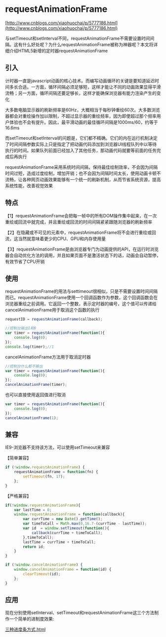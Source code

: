 # requestAnimationFrame
[http://www.cnblogs.com/xiaohuochai/p/5777186.html](http://www.cnblogs.com/xiaohuochai/p/5777186.html)

与setTimeout和setInterval不同，requestAnimationFrame不需要设置时间间隔。这有什么好处呢？为什么requestAnimationFrame被称为神器呢？本文将详细介绍HTML5新增的定时器requestAnimationFrame

## 引入

计时器一直是javascript动画的核心技术。而编写动画循环的关键是要知道延迟时间多长合适。一方面，循环间隔必须足够短，这样才能让不同的动画效果显得平滑流畅；另一方面，循环间隔还要足够长，这样才能确保浏览器有能力渲染产生的变化

大多数电脑显示器的刷新频率是60Hz，大概相当于每秒钟重绘60次。大多数浏览器都会对重绘操作加以限制，不超过显示器的重绘频率，因为即使超过那个频率用户体验也不会有提升。因此，最平滑动画的最佳循环间隔是1000ms/60，约等于16.6ms

而setTimeout和setInterval的问题是，它们都不精确。它们的内在运行机制决定了时间间隔参数实际上只是指定了把动画代码添加到浏览器UI线程队列中以等待执行的时间。如果队列前面已经加入了其他任务，那动画代码就要等前面的任务完成后再执行

requestAnimationFrame采用系统时间间隔，保持最佳绘制效率，不会因为间隔时间过短，造成过度绘制，增加开销；也不会因为间隔时间太长，使用动画卡顿不流畅，让各种网页动画效果能够有一个统一的刷新机制，从而节省系统资源，提高系统性能，改善视觉效果

## 特点

【1】requestAnimationFrame会把每一帧中的所有DOM操作集中起来，在一次重绘或回流中就完成，并且重绘或回流的时间间隔紧紧跟随浏览器的刷新频率

【2】在隐藏或不可见的元素中，requestAnimationFrame将不会进行重绘或回流，这当然就意味着更少的CPU、GPU和内存使用量

【3】requestAnimationFrame是由浏览器专门为动画提供的API，在运行时浏览器会自动优化方法的调用，并且如果页面不是激活状态下的话，动画会自动暂停，有效节省了CPU开销

## 使用

requestAnimationFrame的用法与settimeout很相似，只是不需要设置时间间隔而已。requestAnimationFrame使用一个回调函数作为参数，这个回调函数会在浏览器重绘之前调用。它返回一个整数，表示定时器的编号，这个值可以传递给cancelAnimationFrame用于取消这个函数的执行
```javascript
requestID = requestAnimationFrame(callback); 
```
```javascript
//控制台输出1和0
var timer = requestAnimationFrame(function(){
    console.log(0);
}); 
console.log(timer);//1
```
cancelAnimationFrame方法用于取消定时器
```javascript
//控制台什么都不输出
var timer = requestAnimationFrame(function(){
    console.log(0);
}); 
cancelAnimationFrame(timer);
```
也可以直接使用返回值进行取消
```javascript
var timer = requestAnimationFrame(function(){
    console.log(0);
}); 
cancelAnimationFrame(1);
```
## 兼容
IE9-浏览器不支持该方法，可以使用setTimeout来兼容

【简单兼容】
```javascript
if (!window.requestAnimationFrame) {
    requestAnimationFrame = function(fn) {
        setTimeout(fn, 17);
    };    
}
```
【严格兼容】
```javascript
if(!window.requestAnimationFrame){
    var lastTime = 0;
    window.requestAnimationFrame = function(callback){
        var currTime = new Date().getTime();
        var timeToCall = Math.max(0,16.7-(currTime - lastTime));
        var id  = window.setTimeout(function(){
            callback(currTime + timeToCall);
        },timeToCall);
        lastTime = currTime + timeToCall;
        return id;
    }
}
```
```javascript
if (!window.cancelAnimationFrame) {
    window.cancelAnimationFrame = function(id) {
        clearTimeout(id);
    };
}
```
## 应用

现在分别使用setInterval、setTimeout和requestAnimationFrame这三个方法制作一个简单的进制度效果:

<a href="docs/Html_CSS_JS/JS/三种进度条方式.html">三种进度条方式.html</a>
